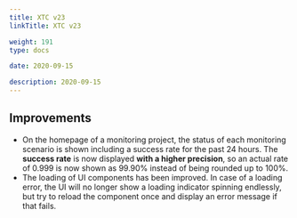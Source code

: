 ```yaml
---
title: XTC v23
linkTitle: XTC v23

weight: 191
type: docs

date: 2020-09-15

description: 2020-09-15
---
```


## Improvements

- On the homepage of a monitoring project, the status of each monitoring scenario is shown including a success rate for the past 24 hours. The **success rate** is now displayed **with a higher precision**, so an actual rate of 0.999 is now shown as 99.90% instead of being rounded up to 100%.
- The loading of UI components has been improved. In case of a loading error, the UI will no longer show a loading indicator spinning endlessly, but try to reload the component once and display an error message if that fails.
